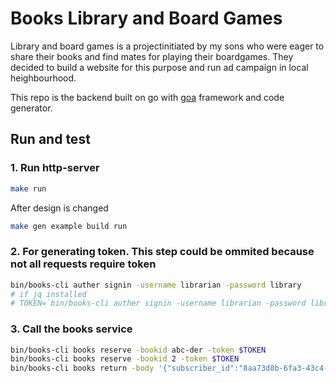 # Books Library and Board Games

Library and board games is a projectinitiated by my sons who were eager to share their books and find mates for playing their boardgames. They decided to build a website for this purpose and run ad campaign in local heighbourhood.

This repo is the backend built on go with [goa](https://github.com/goadesign/goa) framework and code generator.

## Run and test

### 1. Run http-server

```bash
make run
```

After design is changed

```bash
make gen example build run
```

### 2. For generating token. This step could be ommited because not all requests require token

```bash
bin/books-cli auther signin -username librarian -password library
# if jq installed
# TOKEN=`bin/books-cli auther signin -username librarian -password library | jq -r ".JWT"`
 ```

### 3. Call the books service

```bash
bin/books-cli books reserve -bookid abc-der -token $TOKEN
bin/books-cli books reserve -bookid 2 -token $TOKEN
bin/books-cli books return -body '{"subscriber_id":"8aa73d8b-6fa3-43c4-aab0-d0df8b035556", "book_id":2}'  -token $TOKEN
```
